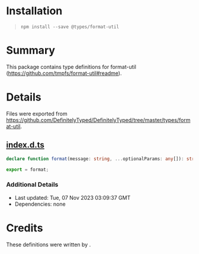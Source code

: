 # Installation
> `npm install --save @types/format-util`

# Summary
This package contains type definitions for format-util (https://github.com/tmpfs/format-util#readme).

# Details
Files were exported from https://github.com/DefinitelyTyped/DefinitelyTyped/tree/master/types/format-util.
## [index.d.ts](https://github.com/DefinitelyTyped/DefinitelyTyped/tree/master/types/format-util/index.d.ts)
````ts
declare function format(message: string, ...optionalParams: any[]): string;

export = format;

````

### Additional Details
 * Last updated: Tue, 07 Nov 2023 03:09:37 GMT
 * Dependencies: none

# Credits
These definitions were written by .
